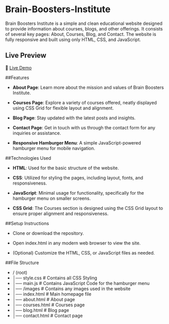 # Brain-Boosters-Institute

Brain Boosters Institute is a simple and clean educational website designed to provide information about courses, blogs, and other offerings. It consists of several key pages: About, Courses, Blog, and Contact. The website is fully responsive and built using only HTML, CSS, and JavaScript.

## Live Preview

 🔴 [Live Demo](https://tinyurl.com/5y24turs)

 ##Features
 
- **About Page**: Learn more about the mission and values of Brain Boosters Institute.
  
- **Courses Page**: Explore a variety of courses offered, neatly displayed using CSS Grid for flexible layout and alignment.
  
- **Blog Page**: Stay updated with the latest posts and insights.

- **Contact Page**: Get in touch with us through the contact form for any inquiries or assistance.

- **Responsive Hamburger Menu**: A simple JavaScript-powered hamburger menu for mobile navigation.

##Technologies Used

- **HTML**: Used for the basic structure of the website.

- **CSS**: Utilized for styling the pages, including layout, fonts, and responsiveness.

- **JavaScript**: Minimal usage for functionality, specifically for the hamburger menu on smaller screens.

- **CSS Grid**: The Courses section is designed using the CSS Grid layout to ensure proper alignment and responsiveness.

##Setup Instructions

- Clone or download the repository.
  
- Open index.html in any modern web browser to view the site.

- (Optional) Customize the HTML, CSS, or JavaScript files as needed.

##File Structure

- / (root)
- │── style.css           # Contains all CSS Styling
- │── main.js             # Contains JavaScript Code for the hamburger menu
- │── /images             # Contains any images used in the website
- │── index.html          # Main homepage file
- │── about.html          # About page
- │── courses.html        # Courses page
- │── blog.html           # Blog page
- │── contact.html        # Contact page



















